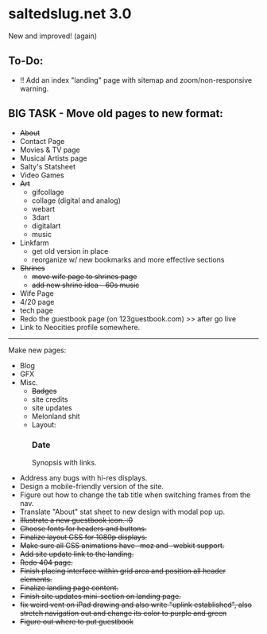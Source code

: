 # saltedslug.net 3.0
New and improved! (again)

## **To-Do:**
- !! Add an index "landing" page with sitemap and zoom/non-responsive warning.

BIG TASK - Move old pages to new format:
---
- ~~About~~
- Contact Page
- Movies & TV page
- Musical Artists page
- Salty's Statsheet
- Video Games
- ~~Art~~
  * gifcollage
  * collage (digital and analog)
  * webart
  * 3dart
  * digitalart
  * music
- Linkfarm
  * get old version in place
  * reorganize w/ new bookmarks and more effective sections
- ~~Shrines~~
  * ~~move wife page to shrines page~~
  * ~~add new shrine idea - 60s music~~
- Wife Page
- 4/20 page
- tech page
- Redo the guestbook page (on 123guestbook.com) >> after go live
- Link to Neocities profile somewhere.
---
Make new pages:
- Blog
- GFX
- Misc.
  * ~~Badges~~
  * site credits
  * site updates
  * Melonland shit
  * Layout:
      <article class="site-updates">
        <section class="update">
          <h3>Date</h3>
          <p>Synopsis with links.</p>
        </section>
      </article>
- Address any bugs with hi-res displays.
- Design a mobile-friendly version of the site.
- Figure out how to change the tab title when switching frames from the nav.
- Translate "About" stat sheet to new design with modal pop up.
- ~~Illustrate a new guestbook icon. :0~~
- ~~Choose fonts for headers and buttons.~~
- ~~Finalize layout CSS for 1080p displays.~~
- ~~Make sure all CSS animations have -moz and -webkit support.~~
- ~~Add site update link to the landing.~~
- ~~Redo 404 page.~~
- ~~Finish placing interface within grid area and position all header elements.~~
- ~~Finalize landing page content.~~
- ~~Finish site updates mini-section on landing page.~~
- ~~fix weird vent on iPad drawing and also write "uplink established", also stretch navigation out and change its color to purple and green~~
- ~~Figure out where to put guestbook~~